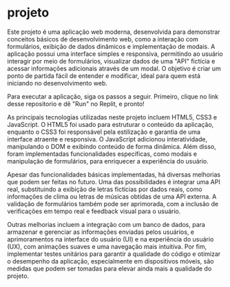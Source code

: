 # projeto
Este projeto é uma aplicação web moderna, desenvolvida para demonstrar conceitos básicos de desenvolvimento web, como a interação com formulários, exibição de dados dinâmicos e implementação de modais. A aplicação possui uma interface simples e responsiva, permitindo ao usuário interagir por meio de formulários, visualizar dados de uma "API" fictícia e acessar informações adicionais através de um modal. O objetivo é criar um ponto de partida fácil de entender e modificar, ideal para quem está iniciando no desenvolvimento web.

Para executar a aplicação, siga os passos a seguir. Primeiro, clique no link desse repositorio e dê "Run" no Replit, e pronto!

As principais tecnologias utilizadas neste projeto incluem HTML5, CSS3 e JavaScript. O HTML5 foi usado para estruturar o conteúdo da aplicação, enquanto o CSS3 foi responsável pela estilização e garantia de uma interface atraente e responsiva. O JavaScript adicionou interatividade, manipulando o DOM e exibindo conteúdo de forma dinâmica. Além disso, foram implementadas funcionalidades específicas, como modais e manipulação de formulários, para enriquecer a experiência do usuário.

Apesar das funcionalidades básicas implementadas, há diversas melhorias que podem ser feitas no futuro. Uma das possibilidades é integrar uma API real, substituindo a exibição de letras fictícias por dados reais, como informações de clima ou letras de músicas obtidas de uma API externa. A validação de formulários também pode ser aprimorada, com a inclusão de verificações em tempo real e feedback visual para o usuário.

Outras melhorias incluem a integração com um banco de dados, para armazenar e gerenciar as informações enviadas pelos usuários, e aprimoramentos na interface do usuário (UI) e na experiência do usuário (UX), com animações suaves e uma navegação mais intuitiva. Por fim, implementar testes unitários para garantir a qualidade do código e otimizar o desempenho da aplicação, especialmente em dispositivos móveis, são medidas que podem ser tomadas para elevar ainda mais a qualidade do projeto.

